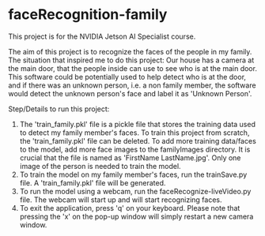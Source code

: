 # faceRecognition-family

This project is for the NVIDIA Jetson AI Specialist course.

The aim of this project is to recognize the faces of the people in my family. 
The situation that inspired me to do this project: Our house has a camera at the main door, that the people inside can use to see who is at the main door.
This software could be potentially used to help detect who is at the door, and if there was an unknown person, i.e. a non family member, the software would
detect the unknown person's face and label it as 'Unknown Person'.

Step/Details to run this project:
1. The 'train_family.pkl' file is a pickle file that stores the training data used to detect my family member's faces. To train this project from scratch,
the 'train_family.pkl' file can be deleted. To add more training data/faces to the model, add more face images to the familyImages directory. It is 
crucial that the file is named as 'FirstName LastName.jpg'. Only one image of the person is needed to train the model.
2. To train the model on my family member's faces, run the trainSave.py file. A 'train_family.pkl' file will be generated. 
3. To run the model using a webcam, run the faceRecognize-liveVideo.py file. The webcam will start up and will start recognizing faces.
4. To exit the application, press 'q' on your keyboard. Please note that pressing the 'x' on the pop-up window will simply restart a new camera window.
